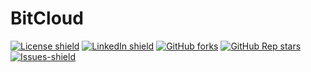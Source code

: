 # BitCloud
<!-- MARKDOWN LINKS & IMAGES (Project shields follow below links for detail)-->
<!-- https://img.shields.io https://www.markdownguide.org/basic-syntax/#reference-style-links -->
[![License shield](https://img.shields.io/github/license/goodnessemmanuel/hublocker?style=for-the-badge)](https://github.com/goodnessemmanuel/hublocker/blob/main/LICENSE)
[![LinkedIn shield](https://img.shields.io/badge/linkedIn-0077B5?logo=linkedin&style=for-the-badge&logoColor=white)](https://www.linkedin.com/in/oche-ejeh-a53497177/)
[![GitHub forks](https://img.shields.io/github/forks/goodnessemmanuel/hublocker?style=for-the-badge)](https://github.com/goodnessemmanuel/hublocker/network/members)
[![GitHub Rep stars](https://img.shields.io/github/stars/goodnessemmanuel/hublocker?logo=GitHub&style=for-the-badge)](https://github.com/goodnessemmanuel/hublocker/stargazers)
[![Issues-shield](https://img.shields.io/github/issues/goodnessemmanuel/hublocker?style=for-the-badge)](https://github.com/goodnessemmanuel/hublocker/issues)
